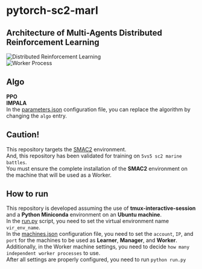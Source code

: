 # pytorch-sc2-marl
## Architecture of Multi-Agents Distributed Reinforcement Learning
![Distributed Reinforcement Learning](https://github.com/user-attachments/assets/f471b1bc-f4da-43b9-893d-cdd8f3811560)  
![Worker Process](https://github.com/user-attachments/assets/63b3ad0e-5e14-4bcb-ba66-b1e99c4803af)  

## Algo
__PPO__  
__IMPALA__  
In the [parameters.json](https://github.com/ymg1114/pytorch-sc2-marl/blob/main/utils/parameters.json) configuration file, you can replace the algorithm by changing the `algo` entry.  

## Caution!
This repository targets the [SMAC2](https://github.com/oxwhirl/smacv2) environment.  
And, this repository has been validated for training on `5vs5 sc2 marine battles`.  
You must ensure the complete installation of the __SMAC2__ environment on the machine that will be used as a Worker.  

## How to run
This repository is developed assuming the use of __tmux-interactive-session__ and a __Python Miniconda__ environment on an __Ubuntu machine__.  
In the [run.py](https://github.com/ymg1114/pytorch-sc2-marl/blob/main/run.py) script, you need to set the virtual environment name `vir_env_name`.  
In the [machines.json](https://github.com/ymg1114/pytorch-sc2-marl/blob/main/utils/machines.json) configuration file, you need to set the `account`, `IP`, and `port` for the machines to be used as __Learner__, __Manager__, and __Worker__.   
Additionally, in the Worker machine settings, you need to decide `how many independent worker processes` to use.  
After all settings are properly configured, you need to run `python run.py`
